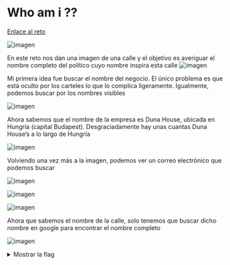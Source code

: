 # Who am i ??

[Enlace al reto](https://kashictf.iitbhucybersec.in/challenges#Who%20am%20I%20??-6)

![imagen](https://github.com/user-attachments/assets/6172f7bf-4d4c-45c9-bd4f-47de526e58ca)


En este reto nos dan una imagen de una calle y el objetivo es averiguar el nombre completo del político cuyo nombre inspira esta calle
![imagen](https://github.com/user-attachments/assets/5f40e6f7-d686-42c3-b5cb-d5a06ea3e389)

Mi primera idea fue buscar el nombre del negocio. El único problema es que está oculto por los carteles lo que lo complica ligeramente.
Igualmente, podemos buscar por los nombres visibles

![imagen](https://github.com/user-attachments/assets/f2689da9-84cd-4712-a96b-9e6242984023)

Ahora sabemos que el nombre de la empresa es Duna House, ubicada en Hungría (capital Budapest). Desgraciadamente hay unas cuantas Duna House’s a lo largo de Hungría

![imagen](https://github.com/user-attachments/assets/e6e4d278-3395-4df0-b58a-7f8839fc4887)

Volviendo una vez más a la imagen, podemos ver un correo electrónico que podemos buscar

![imagen](https://github.com/user-attachments/assets/27312b06-3bde-49f6-a925-650e48552029)

![imagen](https://github.com/user-attachments/assets/095ca4da-7964-48a7-a74f-f471fc3edd94)

![imagen](https://github.com/user-attachments/assets/f289d8cc-92fc-4535-b10c-3f09671e0a7a)

Ahora que sabemos el nombre de la calle, solo tenemos que buscar dicho nombre en google para encontrar el nombre completo

![imagen](https://github.com/user-attachments/assets/3a91e9c6-7055-4b81-bcbb-cc180bea2b5c)

<details>
  <summary>Mostrar la flag</summary>
KashiCTF{Endre_Bajcsy_Zsilinszky}
</details>

